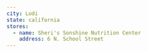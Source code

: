 ```yaml
---
city: Lodi
state: california
stores:
  - name: Sheri's Sonshine Nutrition Center
    address: 6 N. School Street
---
```

